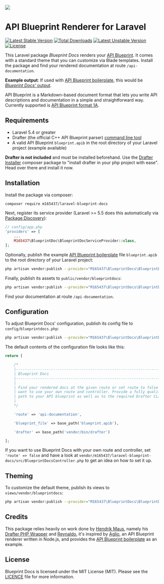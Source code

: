 ![](https://i.imgur.com/fnkIhTe.png)

# API Blueprint Renderer for Laravel

[![Latest Stable Version](https://poser.pugx.org/m165437/laravel-blueprint-docs/v/stable)](https://packagist.org/packages/m165437/laravel-blueprint-docs) [![Total Downloads](https://poser.pugx.org/m165437/laravel-blueprint-docs/downloads)](https://packagist.org/packages/m165437/laravel-blueprint-docs) [![Latest Unstable Version](https://poser.pugx.org/m165437/laravel-blueprint-docs/v/unstable)](https://packagist.org/packages/m165437/laravel-blueprint-docs) [![License](https://poser.pugx.org/m165437/laravel-blueprint-docs/license)](https://packagist.org/packages/m165437/laravel-blueprint-docs)

This Laravel package *Blueprint Docs* renders your [API Blueprint](http://apiblueprint.org/). It comes with a standard theme that you can customize via Blade templates. Install the package and find your rendered documentation at route `/api-documentation`.

**Example output**: If used with [API Blueprint boilerplate](https://github.com/jsynowiec/api-blueprint-boilerplate), this would be [*Blueprint Docs'* output](https://m165437.github.io/laravel-blueprint-docs).

API Blueprint is a Markdown-based document format that lets you write API descriptions and documentation in a simple and straightforward way. Currently supported is [API Blueprint format 1A](https://github.com/apiaryio/api-blueprint/blob/master/API%20Blueprint%20Specification.md).

## Requirements

* Laravel 5.4 or greater
* Drafter (the official C++ API Blueprint parser) [command line tool](https://github.com/apiaryio/drafter#drafter-command-line-tool)
* A valid API Blueprint `blueprint.apib` in the root directory of your Laravel project (example available)

**Drafter is not included** and must be installed beforehand. Use the [Drafter Installer](https://github.com/hendrikmaus/drafter-installer) composer package to "install drafter in your php project with ease". Head over there and install it now.

## Installation

Install the package via composer:

``` bash
composer require m165437/laravel-blueprint-docs
```

Next, register its service provider (Laravel >= 5.5 does this automatically via [Package Discovery](https://laravel.com/docs/5.5/packages#package-discovery)):

```php
// config/app.php
'providers' => [
    ...
    M165437\BlueprintDoc\BlueprintDocServiceProvider::class,
];
```

Optionally, publish the example [API Blueprint boilerplate](https://github.com/jsynowiec/api-blueprint-boilerplate) file `blueprint.apib` to the root directory of your Laravel project:

```bash
php artisan vendor:publish --provider="M165437\BlueprintDocs\BlueprintDocsServiceProvider" --tag="example"
```

Finally, publish its assets to `public/vendor/blueprintdocs`:

```bash
php artisan vendor:publish --provider="M165437\BlueprintDocs\BlueprintDocsServiceProvider" --tag="public"
```

Find your documentation at route `/api-documentation`.

## Configuration

To adjust Blueprint Docs' configuration, publish its config file to `config/blueprintdocs.php`:

``` bash
php artisan vendor:publish --provider="M165437\BlueprintDocs\BlueprintDocsServiceProvider" --tag="config"
```

The default contents of the configuration file looks like this:

```php
return [

    /*
    |--------------------------------------------------------------------------
    | Blueprint Docs
    |--------------------------------------------------------------------------
    |
    | Find your rendered docs at the given route or set route to false if you
    | want to use your own route and controller. Provide a fully qualified
    | path to your API blueprint as well as to the required Drafter CLI.
    |
    */

    'route' => 'api-documentation',

    'blueprint_file' => base_path('blueprint.apib'),

    'drafter' => base_path('vendor/bin/drafter')

];
```

If you want to use Blueprint Docs with your own route and controller, set `'route' => false` and have a look at `vendor/m165437/laravel-blueprint-docs/src/BlueprintDocsController.php` to get an idea on how to set it up.

## Theming

To customize the default theme, publish its views to `views/vendor/blueprintdocs`:

``` bash
php artisan vendor:publish --provider="M165437\BlueprintDocs\BlueprintDocsServiceProvider" --tag="views"
```

## Credits

This package relies heavily on work done by [Hendrik Maus](https://github.com/hendrikmaus), namely his [Drafter PHP Wrapper](https://github.com/hendrikmaus/drafter-php) and [Reynaldo](https://github.com/hendrikmaus/reynaldo), it's inspired by [Aglio](https://github.com/danielgtaylor/aglio), an API Blueprint renderer written in Node.js, and provides the [API Blueprint boilerplate](https://github.com/jsynowiec/api-blueprint-boilerplate) as an example.

## License

Blueprint Docs is licensed under the MIT License (MIT). Please see the [LICENCE](LICENSE.md) file for more information.